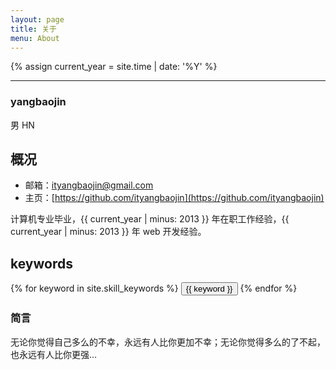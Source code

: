 ```yaml
---
layout: page
title: 关于
menu: About
---
```

{% assign current_year = site.time | date: '%Y' %}

***

### yangbaojin
男 HN

## 概况
- 邮箱：ityangbaojin@gmail.com
- 主页：[https://github.com/ityangbaojin](https://github.com/ityangbaojin)

计算机专业毕业，{{ current_year | minus: 2013 }} 年在职工作经验，{{ current_year | minus: 2013 }} 年 web 开发经验。

## keywords
<div class="row">
	{% for keyword in site.skill_keywords %} 
		<button class="button-color btn" type="button">{{ keyword }}</button> 
	{% endfor %}
</div>

### 简言
无论你觉得自己多么的不幸，永远有人比你更加不幸；无论你觉得多么的了不起，也永远有人比你更强…
